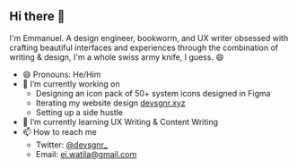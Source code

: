 ## **Hi there 👋**

I'm Emmanuel. A design engineer, bookworm, and UX writer obsessed with crafting beautiful interfaces and experiences through the combination of writing & design, I'm a whole swiss army knife, I guess. 😄

- 😄 Pronouns: He/Him
- 🔭 I’m currently working on
  - Designing an icon pack of 50+ system icons designed in Figma
  - Iterating my website design [devsgnr.xyz](https://devsgnr.xyz)
  - Setting up a side hustle
- 🌱 I’m currently learning UX Writing & Content Writing
- 📫 How to reach me
  - Twitter: [@devsgnr\_](https://twitter.com/devsgnr*)
  - Email: [ei.watila@gmail.com](mailto:ei.watila@gmail.com)

<!--
**devsgnr/devsgnr** is a ✨ _special_ ✨ repository because its `README.md` (this file) appears on your GitHub profile.
Here are some ideas to get you started:
- 👯 I’m looking to collaborate on ...
- 🤔 I’m looking for help with ...
- 💬 Ask me about ...
- 😄 Pronouns: ...
- ⚡ Fun fact: ...
  -->
